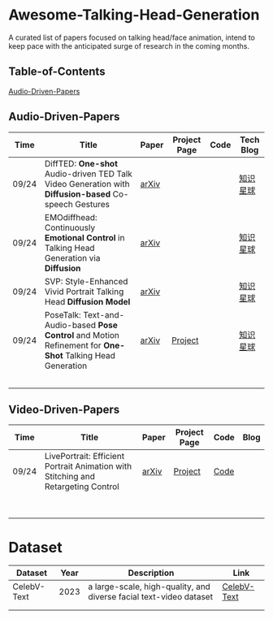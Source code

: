 # Awesome-Talking-Head-Generation

A curated list of papers focused on talking head/face animation, intend to keep pace with the anticipated surge of research in the coming months. 

## Table-of-Contents

[Audio-Driven-Papers](#Audio-Driven-Papers)



## Audio-Driven-Papers

| Time  | Title                                                        | Paper                                     | Project Page                                            | Code | Tech Blog                            |
| ----- | ------------------------------------------------------------ | ----------------------------------------- | ------------------------------------------------------- | ---- | ------------------------------------ |
| 09/24 | DiffTED: **One-shot** Audio-driven TED Talk Video Generation with **Diffusion-based** Co-speech Gestures | [arXiv](https://arxiv.org/pdf/2409.07649) |                                                         |      | [知识星球](https://t.zsxq.com/X9cqD) |
| 09/24 | EMOdiffhead: Continuously **Emotional Control** in Talking Head Generation via **Diffusion** | [arXiv](https://arxiv.org/abs/2409.07255) |                                                         |      | [知识星球](https://t.zsxq.com/P4inI) |
| 09/24 | SVP: Style-Enhanced Vivid Portrait Talking Head **Diffusion Model** | [arXiv](https://arxiv.org/abs/2409.03270) |                                                         |      | [知识星球](https://t.zsxq.com/RmSR4) |
| 09/24 | PoseTalk: Text-and-Audio-based **Pose Control** and Motion Refinement for **One-Shot** Talking Head Generation | [arXiv](https://arxiv.org/abs/2409.02657) | [Project](https://junleen.github.io/projects/posetalk/) |      | [知识星球](https://t.zsxq.com/14Yd5) |
|       |                                                              |                                           |                                                         |      |                                      |
|       |                                                              |                                           |                                                         |      |                                      |
|       |                                                              |                                           |                                                         |      |                                      |
|       |                                                              |                                           |                                                         |      |                                      |
|       |                                                              |                                           |                                                         |      |                                      |

## Video-Driven-Papers

| Time  | Title                                                        | Paper                                     | Project Page                               | Code                                            | Blog |
| ----- | ------------------------------------------------------------ | ----------------------------------------- | ------------------------------------------ | ----------------------------------------------- | ---- |
| 09/24 | LivePortrait: Efficient Portrait Animation with Stitching and Retargeting Control | [arXiv](https://arxiv.org/abs/2407.03168) | [Project](https://liveportrait.github.io/) | [Code](https://github.com/KwaiVGI/LivePortrait) |      |
|       |                                                              |                                           |                                            |                                                 |      |
|       |                                                              |                                           |                                            |                                                 |      |
|       |                                                              |                                           |                                            |                                                 |      |
|       |                                                              |                                           |                                            |                                                 |      |
|       |                                                              |                                           |                                            |                                                 |      |
|       |                                                              |                                           |                                            |                                                 |      |
|       |                                                              |                                           |                                            |                                                 |      |
|       |                                                              |                                           |                                            |                                                 |      |

# Dataset

| Dataset     | Year | Description                                                  | Link                                          |
| ----------- | ---- | ------------------------------------------------------------ | --------------------------------------------- |
| CelebV-Text | 2023 | a large-scale, high-quality, and diverse facial text-video dataset | [CelebV-Text](https://celebv-text.github.io/) |
|             |      |                                                              |                                               |
|             |      |                                                              |                                               |

